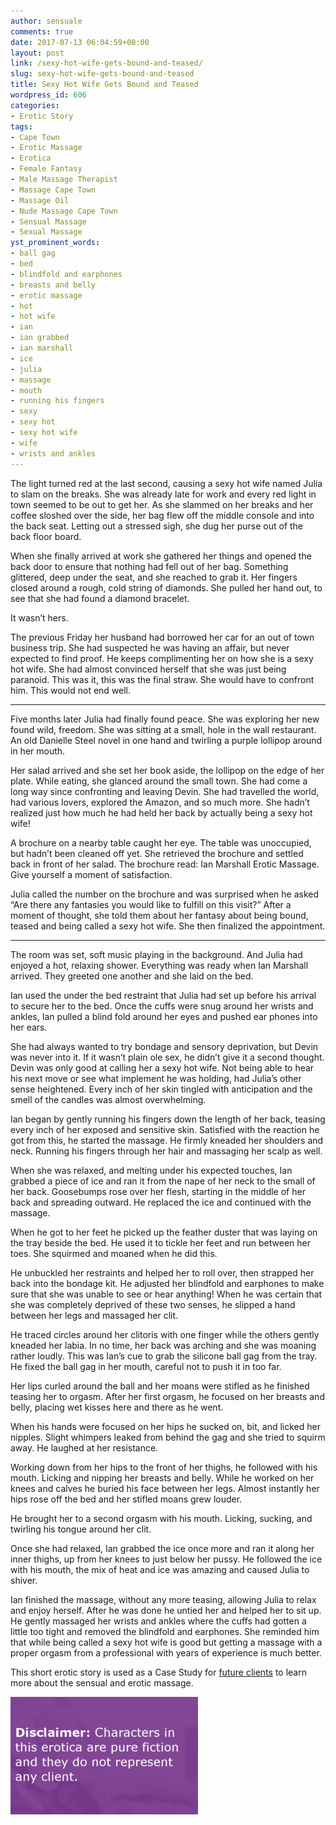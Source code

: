 ```yaml
---
author: sensuale
comments: true
date: 2017-07-13 06:04:59+00:00
layout: post
link: /sexy-hot-wife-gets-bound-and-teased/
slug: sexy-hot-wife-gets-bound-and-teased
title: Sexy Hot Wife Gets Bound and Teased
wordpress_id: 606
categories:
- Erotic Story
tags:
- Cape Town
- Erotic Massage
- Erotica
- Female Fantasy
- Male Massage Therapist
- Massage Cape Town
- Massage Oil
- Nude Massage Cape Town
- Sensual Massage
- Sexual Massage
yst_prominent_words:
- ball gag
- bed
- blindfold and earphones
- breasts and belly
- erotic massage
- hot
- hot wife
- ian
- ian grabbed
- ian marshall
- ice
- julia
- massage
- mouth
- running his fingers
- sexy
- sexy hot
- sexy hot wife
- wife
- wrists and ankles
---
```


The light turned red at the last second, causing a sexy hot wife named Julia to slam on the breaks. She was already late for work and every red light in town seemed to be out to get her. As she slammed on her breaks and her coffee sloshed over the side, her bag flew off the middle console and into the back seat. Letting out a stressed sigh, she dug her purse out of the back floor board.

When she finally arrived at work she gathered her things and opened the back door to ensure that nothing had fell out of her bag. Something glittered, deep under the seat, and she reached to grab it. Her fingers closed around a rough, cold string of diamonds. She pulled her hand out, to see that she had found a diamond bracelet.

It wasn’t hers.

The previous Friday her husband had borrowed her car for an out of town business trip. She had suspected he was having an affair, but never expected to find proof. He keeps complimenting her on how she is a sexy hot wife. She had almost convinced herself that she was just being paranoid. This was it, this was the final straw. She would have to confront him. This would not end well.

---

Five months later Julia had finally found peace. She was exploring her new found wild, freedom. She was sitting at a small, hole in the wall restaurant. An old Danielle Steel novel in one hand and twirling a purple lollipop around in her mouth.

Her salad arrived and she set her book aside, the lollipop on the edge of her plate. While eating, she glanced around the small town. She had come a long way since confronting and leaving Devin. She had travelled the world, had various lovers, explored the Amazon, and so much more. She hadn’t realized just how much he had held her back by actually being a sexy hot wife!

A brochure on a nearby table caught her eye. The table was unoccupied, but hadn’t been cleaned off yet. She retrieved the brochure and settled back in front of her salad. The brochure read: Ian Marshall Erotic Massage. Give yourself a moment of satisfaction.

Julia called the number on the brochure and was surprised when he asked “Are there any fantasies you would like to fulfill on this visit?” After a moment of thought, she told them about her fantasy about being bound, teased and being called a sexy hot wife. She then finalized the appointment.

---

The room was set, soft music playing in the background. And Julia had enjoyed a hot, relaxing shower. Everything was ready when Ian Marshall arrived. They greeted one another and she laid on the bed.

Ian used the under the bed restraint that Julia had set up before his arrival to secure her to the bed. Once the cuffs were snug around her wrists and ankles, Ian pulled a blind fold around her eyes and pushed ear phones into her ears.

She had always wanted to try bondage and sensory deprivation, but Devin was never into it. If it wasn’t plain ole sex, he didn’t give it a second thought. Devin was only good at calling her a sexy hot wife. Not being able to hear his next move or see what implement he was holding, had Julia’s other sense heightened. Every inch of her skin tingled with anticipation and the smell of the candles was almost overwhelming.

Ian began by gently running his fingers down the length of her back, teasing every inch of her exposed and sensitive skin. Satisfied with the reaction he got from this, he started the massage. He firmly kneaded her shoulders and neck. Running his fingers through her hair and massaging her scalp as well.

When she was relaxed, and melting under his expected touches, Ian grabbed a piece of ice and ran it from the nape of her neck to the small of her back. Goosebumps rose over her flesh, starting in the middle of her back and spreading outward. He replaced the ice and continued with the massage.

When he got to her feet he picked up the feather duster that was laying on the tray beside the bed. He used it to tickle her feet and run between her toes. She squirmed and moaned when he did this.

He unbuckled her restraints and helped her to roll over, then strapped her back into the bondage kit. He adjusted her blindfold and earphones to make sure that she was unable to see or hear anything! When he was certain that she was completely deprived of these two senses, he slipped a hand between her legs and massaged her clit.

He traced circles around her clitoris with one finger while the others gently kneaded her labia. In no time, her back was arching and she was moaning rather loudly. This was Ian’s cue to grab the silicone ball gag from the tray. He fixed the ball gag in her mouth, careful not to push it in too far.

Her lips curled around the ball and her moans were stifled as he finished teasing her to orgasm. After her first orgasm, he focused on her breasts and belly, placing wet kisses here and there as he went.

When his hands were focused on her hips he sucked on, bit, and licked her nipples. Slight whimpers leaked from behind the gag and she tried to squirm away. He laughed at her resistance.

Working down from her hips to the front of her thighs, he followed with his mouth. Licking and nipping her breasts and belly. While he worked on her knees and calves he buried his face between her legs. Almost instantly her hips rose off the bed and her stifled moans grew louder.

He brought her to a second orgasm with his mouth. Licking, sucking, and twirling his tongue around her clit.

Once she had relaxed, Ian grabbed the ice once more and ran it along her inner thighs, up from her knees to just below her pussy. He followed the ice with his mouth, the mix of heat and ice was amazing and caused Julia to shiver.

Ian finished the massage, without any more teasing, allowing Julia to relax and enjoy herself. After he was done he untied her and helped her to sit up. He gently massaged her wrists and ankles where the cuffs had gotten a little too tight and removed the blindfold and earphones. She reminded him that while being called a sexy hot wife is good but getting a massage with a proper orgasm from a professional with years of experience is much better.

This short erotic story is used as a Case Study for [future clients](/faq/) to learn more about the sensual and erotic massage.

![erotica](/images/posts/disclaimer.png)

